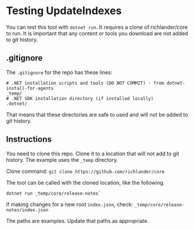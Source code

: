 # Testing UpdateIndexes

You can test this tool with `dotnet run`. It requires a clone of richlander/core to run. It is important that any content or tools you download are not added to git history.

## .gitignore

The `.gitignore` for the repo has these lines:

```gitignore
# .NET installation scripts and tools (DO NOT COMMIT) - from dotnet-install-for-agents
_temp/
# .NET SDK installation directory (if installed locally)
.dotnet/
```

That means that these directories are safe to used and will not be added to git history.

## Instructions

You need to clone this repo. Clone it to a location that will not add to git history. The example uses the `_temp` directory.

Clone command: `git clone https://github.com/richlander/core`

The tool can be called with the cloned location, like the following.

```bash
dotnet run _temp/core/release-notes`
```

If making changes for a new root `index.json`, check: `_temp/core/release-notes/index.json`

The paths are examples. Update that paths as appropriate.
